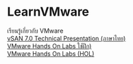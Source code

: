 # LearnVMware
เรียนรู้เกี่ยวกับ VMware<br>
[vSAN 7.0 Technical Presentation (ภาษาไทย)](https://www.youtube.com/watch?v=UVplSbo4b8k)<br>
[VMware Hands On Labs ใชัฝึก)](https://labs.hol.vmware.com/HOL/catalogs/catalog/1212)<br>
[VMware Hands On Labs (HOL)](https://www.youtube.com/watch?v=_TL3k7cJ61Y)<br>
[]()<br>
[]()<br>
